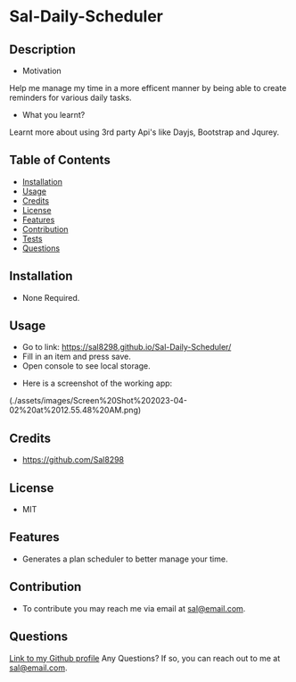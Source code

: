 # Sal-Daily-Scheduler
## Description
  - Motivation

  Help me manage my time in a more efficent manner by being able to create reminders for various daily tasks.
  
  - What you learnt?

  Learnt more about using  3rd party Api's like Dayjs, Bootstrap and Jqurey.

  ## Table of Contents
  - [Installation](#Installation)
  - [Usage](#Usage)
  - [Credits](#Credits)
  - [License](#License)
  - [Features](#Features)
  - [Contribution](#Contribution)
  - [Tests](#Tests)
  - [Questions](#Questions)

  ## Installation
  * None Required.

  ## Usage
  * Go to link: https://sal8298.github.io/Sal-Daily-Scheduler/
  * Fill in an item and press save.
  * Open console to see local storage.

  - Here is a screenshot of the working app: 

(./assets/images/Screen%20Shot%202023-04-02%20at%2012.55.48%20AM.png)


  ## Credits
  * https://github.com/Sal8298

  ## License
  * MIT

  ## Features
  * Generates a plan scheduler to better manage your time.

  ## Contribution
  
  * To contribute you may reach me via email at sal@email.com.

  ## Questions
  [Link to my Github profile](https://github.com/Sal8298)
  Any Questions? If so, you can reach out to me at sal@email.com.
